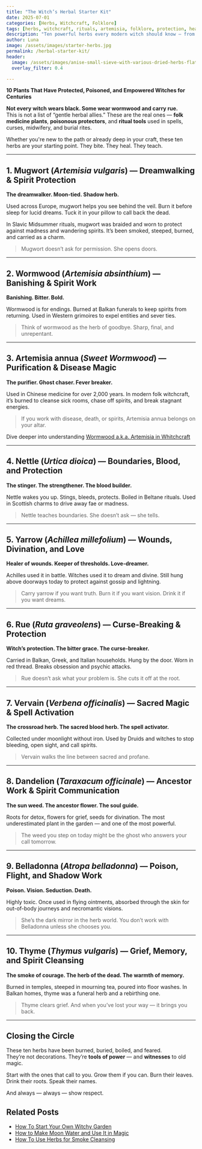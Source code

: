```yaml
---
title: "The Witch’s Herbal Starter Kit"
date: 2025-07-01
categories: [Herbs, Witchcraft, Folklore]
tags: [herbs, witchcraft, rituals, artemisia, folklore, protection, healing, beginners]
description: "Ten powerful herbs every modern witch should know — from ancestral folklore to protective magic and plant rituals."
author: Luna
image: /assets/images/starter-herbs.jpg
permalink: /herbal-starter-kit/
header:
  image: /assets/images/anise-small-sieve-with-various-dried-herbs-flat-lay-white-surface.webp
  overlay_filter: 0.4

---
```


**10 Plants That Have Protected, Poisoned, and Empowered Witches for Centuries**

**Not every witch wears black. Some wear wormwood and carry rue.**  
This is not a list of “gentle herbal allies.” These are the real ones — **folk medicine plants**, **poisonous protectors**, and **ritual tools** used in spells, curses, midwifery, and burial rites.  

Whether you're new to the path or already deep in your craft, these ten herbs are your starting point. They bite. They heal. They teach.

---

## 1. **Mugwort** (*Artemisia vulgaris*) — Dreamwalking & Spirit Protection  
**The dreamwalker. Moon-tied. Shadow herb.**

Used across Europe, mugwort helps you see behind the veil. Burn it before sleep for lucid dreams. Tuck it in your pillow to call back the dead.  

In Slavic Midsummer rituals, mugwort was braided and worn to protect against madness and wandering spirits. It’s been smoked, steeped, burned, and carried as a charm.  

> Mugwort doesn’t ask for permission. She opens doors.

---

## 2. **Wormwood** (*Artemisia absinthium*) — Banishing & Spirit Work  
**Banishing. Bitter. Bold.**

Wormwood is for endings. Burned at Balkan funerals to keep spirits from returning. Used in Western grimoires to expel entities and sever ties.

> Think of wormwood as the herb of goodbye. Sharp, final, and unrepentant.

---

## 3. **Artemisia annua** (*Sweet Wormwood*) — Purification & Disease Magic  
**The purifier. Ghost chaser. Fever breaker.**

Used in Chinese medicine for over 2,000 years. In modern folk witchcraft, it’s burned to cleanse sick rooms, chase off spirits, and break stagnant energies.

> If you work with disease, death, or spirits, Artemisia annua belongs on your altar.

Dive deeper into understanding  [Wormwood a.k.a. Artemisia in Whitchcraft](/wormwood-witchcraft-war)

---

## 4. **Nettle** (*Urtica dioica*) — Boundaries, Blood, and Protection  
**The stinger. The strengthener. The blood builder.**

Nettle wakes you up. Stings, bleeds, protects. Boiled in Beltane rituals. Used in Scottish charms to drive away fae or madness.

> Nettle teaches boundaries. She doesn’t ask — she tells.

---

## 5. **Yarrow** (*Achillea millefolium*) — Wounds, Divination, and Love  
**Healer of wounds. Keeper of thresholds. Love-dreamer.**

Achilles used it in battle. Witches used it to dream and divine. Still hung above doorways today to protect against gossip and lightning.

> Carry yarrow if you want truth. Burn it if you want vision. Drink it if you want dreams.

---

## 6. **Rue** (*Ruta graveolens*) — Curse-Breaking & Protection  
**Witch’s protection. The bitter grace. The curse-breaker.**

Carried in Balkan, Greek, and Italian households. Hung by the door. Worn in red thread. Breaks obsession and psychic attacks.

> Rue doesn’t ask what your problem is. She cuts it off at the root.

---

## 7. **Vervain** (*Verbena officinalis*) — Sacred Magic & Spell Activation  
**The crossroad herb. The sacred blood herb. The spell activator.**

Collected under moonlight without iron. Used by Druids and witches to stop bleeding, open sight, and call spirits.

> Vervain walks the line between sacred and profane.

---

## 8. **Dandelion** (*Taraxacum officinale*) — Ancestor Work & Spirit Communication  
**The sun weed. The ancestor flower. The soul guide.**

Roots for detox, flowers for grief, seeds for divination. The most underestimated plant in the garden — and one of the most powerful.

> The weed you step on today might be the ghost who answers your call tomorrow.

---

## 9. **Belladonna** (*Atropa belladonna*) — Poison, Flight, and Shadow Work  
**Poison. Vision. Seduction. Death.**

Highly toxic. Once used in flying ointments, absorbed through the skin for out-of-body journeys and necromantic visions.

> She’s the dark mirror in the herb world. You don’t work with Belladonna unless she chooses you.

---

## 10. **Thyme** (*Thymus vulgaris*) — Grief, Memory, and Spirit Cleansing  
**The smoke of courage. The herb of the dead. The warmth of memory.**

Burned in temples, steeped in mourning tea, poured into floor washes. In Balkan homes, thyme was a funeral herb and a rebirthing one.

> Thyme clears grief. And when you’ve lost your way — it brings you back.

---

## Closing the Circle

These ten herbs have been burned, buried, boiled, and feared.  
They’re not decorations. They’re **tools of power** — and **witnesses** to old magic.  

Start with the ones that call to you. Grow them if you can. Burn their leaves. Drink their roots. Speak their names.

And always — always — show respect.

## Related Posts

- [How To Start Your Own Witchy Garden](/witch-garden/)
- [How to Make Moon Water and Use It in Magic](/moon-water-magic)
- [How To Use Herbs for Smoke Cleansing](/smoke-cleansing-folk-magic/)
